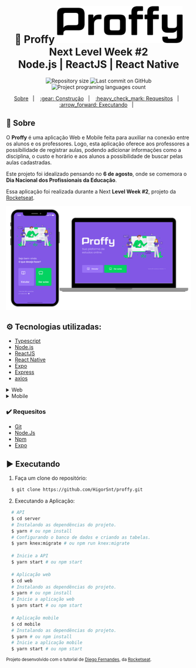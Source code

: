 <h1 align="center">📗 Proffy
<img alt="Proffy" src=".github/logo.svg" height="100px" />
 <br>Next Level Week #2<br/>
    Node.js | ReactJS | React Native
</h1>

<p align="center">
  <img alt="Repository size" src="https://img.shields.io/github/repo-size/doctorget/NLW?color=">
  <img alt="Last commit on GitHub" src="https://img.shields.io/github/last-commit/doctorget/NLW?color=">
  <img alt="Project programing languages count" src="https://img.shields.io/github/languages/doctorget/NLW?color=">
</p> 

<p align="center">
  <a href="#bookmark-sobre">Sobre</a>&nbsp;&nbsp;&nbsp;|&nbsp;&nbsp;&nbsp;
  <a href="#gear-tecnologias-utilizadas">:gear: Construção</a>&nbsp;&nbsp;&nbsp;|&nbsp;&nbsp;&nbsp;
  <a href="#heavy_check_mark-requesitos">:heavy_check_mark: Requesitos</a>&nbsp;&nbsp;&nbsp;|&nbsp;&nbsp;&nbsp;
  <a href="#arrow_forward-executando">:arrow_forward: Executando</a>&nbsp;&nbsp;&nbsp;|&nbsp;&nbsp;&nbsp;
</p>

## :bookmark: Sobre

O **Proffy** é uma aplicação Web e Mobile feita para auxiliar na conexão entre os alunos e os professores. Logo, esta aplicação oferece aos professores a possibilidade de registrar aulas, podendo adicionar informações como a disciplina, o custo e horário e aos alunos a possibilidade de buscar pelas aulas cadastradas.
  
Este projeto foi idealizado pensando no **6 de agosto**, onde se comemora o **Dia Nacional dos Profissionais da Educação**.
  
Essa aplicação foi realizada durante a Next **Level Week #2**, projeto da [Rocketseat](https://rocketseat.com.br/).


<p align="center">
  <img alt="design do projeto" width="650px" src="./.github/design.png" />
<p>


## :gear: Tecnologias utilizadas:

-  [Typescript](https://www.typescriptlang.org/)
-  [Node.js](https://nodejs.org/en/)
-  [ReactJS](https://reactjs.org/)
-  [React Native](http://facebook.github.io/react-native/)
-  [Expo](https://expo.io/)
-  [Express](https://expressjs.com/)
-  [axios](https://github.com/axios/axios)


<details>
    <summary>Web</summary>
    <ul><li>React</li></ul>
    <ul><li>TypeScript</li></ul>
    <ul><li>Axios</li></ul>
    <ul><li>React Icons</li></ul>
    <ul><li>HTML</li></ul>
    <ul><li>JSX</li></ul>
    <ul><li>CSS</li></ul>
</details>

<details>
    <summary>Mobile</summary>
    <ul><li>React</li></ul>
    <ul><li>React Native</li></ul>
    <ul><li>React Icons</li></ul>
    <ul><li>React Navigate</li></ul>
    <ul><li>Expo</li></ul>
    <ul><li>Expo Google Fonts</li></ul>
    <ul><li>TypeScript</li></ul>
    <ul><li>Axios</li></ul>
    <ul><li>CSS</li></ul>
</details>

### :heavy_check_mark: Requesitos

<ul>
    <li><a href="https://git-scm.com/downloads">Git</a></li>
    <li><a href="https://nodejs.org/en/">Node.Js</a></li>
    <li><a href="https://www.npmjs.com/get-npm">Npm</a>
    <li><a href="https://docs.expo.io/get-started/installation/" target="_blank">Expo</a></li>
</ul>

## :arrow_forward: Executando
 
 1. Faça um clone do repositório:

```sh
  $ git clone https://github.com/HigorSnt/proffy.git
```

2. Executando a Aplicação:

```sh
  # API
  $ cd server
  # Instalando as dependências do projeto.
  $ yarn # ou npm install
  # Configurando o banco de dados e criando as tabelas.
  $ yarn knex:migrate # ou npm run knex:migrate

  # Inicie a API
  $ yarn start # ou npm start

  # Aplicação web
  $ cd web
  # Instalando as dependências do projeto.
  $ yarn # ou npm install
  # Inicie a aplicação web
  $ yarn start # ou npm start

  # Aplicação mobile
  $ cd mobile
  # Instalando as dependências do projeto.
  $ yarn # ou npm install
  # Inicie a aplicação mobile
  $ yarn start # ou npm start
```

<sup>Projeto desenvolvido com o tutorial de [Diego Fernandes](https://github.com/diego3g), da [Rocketseat](rocketseat.com.br).</sup>
